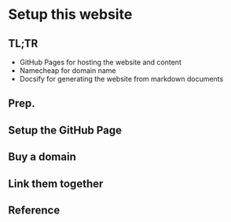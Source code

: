 

# Setup this website

## TL;TR

- GitHub Pages for hosting the website and content
- Namecheap for domain name
- Docsify for generating the website from markdown documents


## Prep.

## Setup the GitHub Page

## Buy a domain

## Link them together


## Reference
